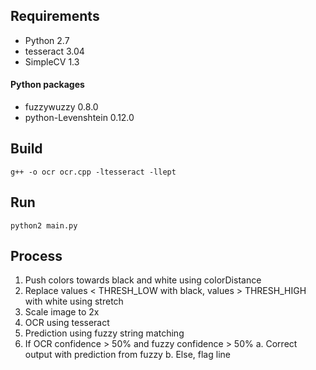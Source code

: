 ## Requirements
- Python 2.7
- tesseract 3.04
- SimpleCV 1.3

#### Python packages
- fuzzywuzzy 0.8.0
- python-Levenshtein 0.12.0

## Build
`g++ -o ocr ocr.cpp -ltesseract -llept`

## Run
`python2 main.py`


## Process
1. Push colors towards black and white using colorDistance
2. Replace values < THRESH_LOW with black, values > THRESH_HIGH with white using stretch
4. Scale image to 2x
5. OCR using tesseract
6. Prediction using fuzzy string matching
7. If OCR confidence > 50% and fuzzy confidence > 50%
    a. Correct output with prediction from fuzzy
    b. Else, flag line
